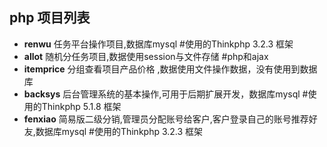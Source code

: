 ## php 项目列表     
- **renwu**     任务平台操作项目,数据库mysql #使用的Thinkphp 3.2.3 框架   
- **allot**     随机分任务项目,数据使用session与文件存储  #php和ajax   
- **itemprice** 分组查看项目产品价格 ,数据使用文件操作数据，没有使用到数据库  
- **backsys**   后台管理系统的基本操作,可用于后期扩展开发，数据库mysql #使用的Thinkphp 5.1.8 框架  
- **fenxiao**   简易版二级分销,管理员分配账号给客户,客户登录自己的账号推荐好友,数据库mysql #使用的Thinkphp 3.2.3 框架  
